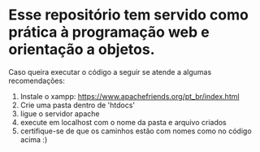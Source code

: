 # Esse repositório tem servido como prática à programação web e orientação a objetos.

Caso queira executar o código a seguir se atende a algumas recomendações:

1. Instale o xampp: https://www.apachefriends.org/pt_br/index.html
2. Crie uma pasta dentro de 'htdocs'
3. ligue o servidor apache
4. execute em localhost com o nome da pasta e arquivo criados
5. certifique-se de que os caminhos estão com nomes como no código acima :)
